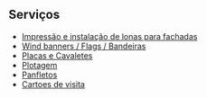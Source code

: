 ## Serviços

- [Impressão e instalação de lonas para fachadas]()
- [Wind banners / Flags / Bandeiras]()
- [Placas e Cavaletes]()
- [Plotagem]()
- [Panfletos]()
- [Cartoes de visita]()